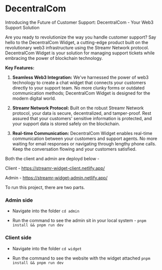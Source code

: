 # DecentralCom

Introducing the Future of Customer Support: DecentralCom - Your Web3 Support Solution

Are you ready to revolutionize the way you handle customer support? Say hello to the DecentralCom Widget, a cutting-edge product built on the revolutionary web3 infrastructure using the Streamr Network protocol. DecentralCom Widget is your solution for managing support tickets while embracing the power of blockchain technology.

**Key Features:**
1. **Seamless Web3 Integration:** We've harnessed the power of web3 technology to create a chat widget that connects your customers directly to your support team. No more clunky forms or outdated communication methods; DecentralCom Widget is designed for the modern digital world.

2. **Streamr Network Protocol:** Built on the robust Streamr Network protocol, your data is secure, decentralized, and tamper-proof. Rest assured that your customers' sensitive information is protected, and your support data is stored safely on the blockchain.

3. **Real-time Communication:** DecentralCom Widget enables real-time communication between your customers and support agents. No more waiting for email responses or navigating through lengthy phone calls. Keep the conversation flowing and your customers satisfied.

Both the client and admin are deployd below - 

Client - https://streamr-widget-client.netlify.app/

Admin - https://streamr-widget-admin.netlify.app/


To run this project, there are two parts. 
### Admin side
- Navigate into the folder
      `cd admin`
  
- Run the command to see the admin sit in your local system - 
   `pnpm install && pnpm run dev`

### Client side
- Navigate into the folder
   `cd widget`
  
- Run the command to see the website with the widget attached
   `pnpm install && pnpm run dev`


